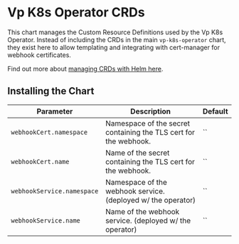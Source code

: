 # Vp K8s Operator CRDs

This chart manages the Custom Resource Definitions used by the Vp K8s Operator. Instead of
including the CRDs in the main `vp-k8s-operator` chart, they exist here to allow templating and
integrating with cert-manager for webhook certificates.

Find out more about [managing CRDs with Helm here](https://helm.sh/docs/chart_best_practices/custom_resource_definitions/). 

## Installing the Chart

| Parameter                    | Description                                           | Default                                            |
|------------------------------|-------------------------------------------------------|----------------------------------------------------|
| `webhookCert.namespace`      | Namespace of the secret containing the TLS cert for the webhook.              | ``                                             |
| `webhookCert.name`           | Name of the secret containing the TLS cert for the webhook.              | ``                                             |
| `webhookService.namespace`   | Namespace of the webhook service. (deployed w/ the operator)              | ``                                             |
| `webhookService.name`        | Name of the webhook service. (deployed w/ the operator)             | ``                                             |
